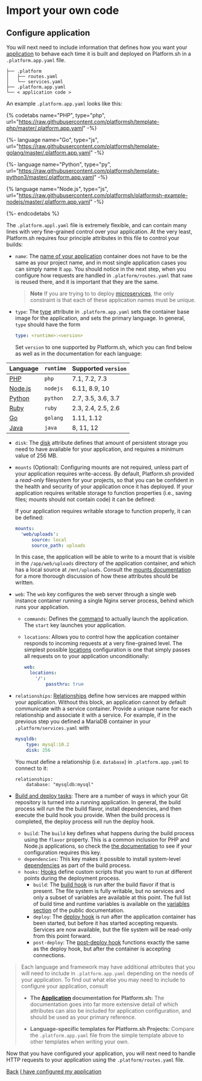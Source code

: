 # Import your own code

## Configure application

You will next need to include information that defines how you want your [application](/configuration/app-containers.md) to behave each time it is built and deployed on Platform.sh in a `.platform.app.yaml` file.

```.
├── .platform
│   ├── routes.yaml
│   └── services.yaml
├── .platform.app.yaml
└── < application code >
```

An example `.platform.app.yaml` looks like this:

{% codetabs name="PHP", type="php", url="https://raw.githubusercontent.com/platformsh/template-php/master/.platform.app.yaml" -%}

{%- language name="Go", type="js", url="https://raw.githubusercontent.com/platformsh/template-golang/master/.platform.app.yaml" -%}

{%- language name="Python", type="py", url="https://raw.githubusercontent.com/platformsh/template-python3/master/.platform.app.yaml" -%}

{% language name="Node.js", type="js", url="https://raw.githubusercontent.com/platformsh/platformsh-example-nodejs/master/.platform.app.yaml" -%}

{%- endcodetabs %}


The `.platform.appl.yaml` file is extremely flexible, and can contain many lines with very fine-grained control over your application. At the very least, Platform.sh requires four principle attributes in this file to control your builds:

* `name`: The [name of your application](/configuration/app/name.md) container does not have to be the same as your project name, and in most single application cases you can simply name it `app`. You should notice in the next step, when you configure how requests are handled in `.platform/routes.yaml` that `name` is reused there, and it is important that they are the same.

    > **Note**  If you are trying to to deploy [microservices](/configuration/app/multi-app.md#example-of-a-micro-service-multi-app), the only constraint is that each of these application names must be unique.

* `type`: The [type](/configuration/app/type.md) attribute in `.platform.app.yaml` sets the container base image for the application, and sets the primary language. In general, `type` should have the form

  ```yaml
  type: <runtime>:<version>
  ```

  Set `version` to one supported by Platform.sh, which you can find below as well as in the documentation for each language:

| **Language**                     | **`runtime`** | **Supported `version`** |
|----------------------------------|---------------|-------------------------|
| [PHP](/languages/php.md)         | `php`         | 7.1, 7.2, 7.3           |
| [Node.js](/languages/nodejs.md)  | `nodejs`      | 6.11, 8.9, 10           |
| [Python](/languages/python.md)   | `python`      | 2.7, 3.5, 3.6, 3.7      |
| [Ruby](/languages/ruby.md)       | `ruby`        | 2.3, 2.4, 2.5, 2.6      |
| [Go](/languages/go.md)           | `golang`      | 1.11, 1.12              |
| [Java](/languages/java.md)       | `java`        | 8, 11, 12               |

* `disk`: The [disk](/configuration/app/storage.md) attribute defines that amount of persistent storage you need to have available for your application, and requires a minimum value of 256 MB.

* `mounts` (Optional): Configuring mounts are not required, unless part of your application requires write-access. By default, Platform.sh provided a *read-only* filesystem for your projects, so that you can be confident in the health and security of your application once it has deployed. If your application requires writable storage to function properties (i.e., saving files; mounts should not contain code) it can be defined:

  If your application requires writable storage to function properly, it can be defined:

  ```yaml
  mounts:
    'web/uploads':
        source: local
        source_path: uploads
  ```

  In this case, the application will be able to write to a mount that is visible in the `/app/web/uploads` directory of the application container, and which has a local source at `/mnt/uploads`. Consult the [mounts documentation](/configuration/app/storage.md#mounts) for a more thorough discussion of how these attributes should be written.

* `web`: The `web` key configures the web server through a single web instance container running a single Nginx server process, behind which runs your application.

    * `commands`: Defines the [command](/configuration/app/web.md#commands) to actually launch the application. The `start` key launches your application.
    * `locations`: Allows you to control how the application container responds to incoming requests at a very fine-grained level. The simplest possible [locations](/configuration/app/web.md#locations) configuration is one that simply passes all requests on to your application unconditionally:

      ```yaml
      web:
        locations:
          '/':
              passthru: true
      ```

* `relationships`: [Relationships](/configuration/app/relationships.md) define how services are mapped within your application. Without this block, an application cannot by default communicate with a service container. Provide a unique name for each relationship and associate it with a service. For example, if in the previous step you defined a MariaDB container in your `.platform/services.yaml` with

    ```yaml
    mysqldb:
        type: mysql:10.2
        disk: 256
    ```

    You must define a relationship (i.e. `database`) in `.platform.app.yaml` to connect to it:

    ```
    relationships:
        database: "mysqldb:mysql"
    ```

* [Build and deploy tasks](/configuration/app/build.md): There are a number of ways in which your Git repository is turned into a running application. In general, the build process will run the the build flavor, install dependencies, and then execute the build hook you provide. When the build process is completed, the deploy process will run the deploy hook.

   * `build`: The `build` key defines what happens during the build process using the `flavor` property. This is a common inclusion for PHP and Node.js applications, so check the [the documentation](/configuration/app/build.md#build) to see if your configuration requires this key.
   * `dependencies`: This key makes it possible to install system-level [dependencies](/configuration/app/build.md#build-dependencies) as part of the build process.
   * `hooks`: [Hooks](/configuration/app/build.md#hooks) define custom scripts that you want to run at different points during the deployment process.
      * `build`: The [build hook](/configuration/app/build.md#build-hook) is run after the build flavor if that is present. The file system is fully writable, but no services and only a subset of variables are available at this point. The full list of build time and runtime variables is available on the [variables section](/development/variables.md#variables) of the public documentation.
      * `deploy`: The [deploy hook](/configuration/app/build.md#deploy-hook) is run after the application container has been started, but before it has started accepting requests. Services are now available, but the file system will be read-only from this point forward.
      * `post-deploy`: The [post-deploy hook](/configuration/app/build.md#post-deploy-hook) functions exactly the same as the deploy hook, but after the container is accepting connections.

> Each language and framework may have additional attributes that you will need to include in `.platform.app.yaml` depending on the needs of your application. To find out what else you may need to include to configure your application, consult
>
> * **The [Application](/configuration/app-containers.md) documentation for Platform.sh:**
>    The documentation goes into far more extensive detail of which attributes can also be included for application configuration, and should be used as your primary reference.
>    
> * **Language-specific templates for Platform.sh Projects:**
>    Compare the `.platform.app.yaml` file from the simple template above to other templates when writing your own.

Now that you have configured your application, you will next need to handle HTTP requests to your application using the `.platform/routes.yaml` file.

<div class="buttons">
  <a href="#" class="button-link prev">Back</a>
  <a href="#" class="button-link next">I have configured my application</a>
</div>
